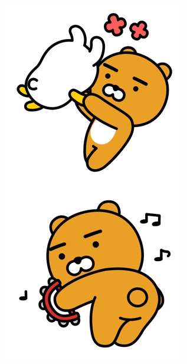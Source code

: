 <div>
  <img align=top src="assets/images/kakao.gif"/>
  <img align=top src="assets/images/kakao2.gif"/>
</div>
